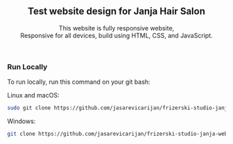 <div align="center">

  <h2 align="center">Test website design for Janja Hair Salon</h2>

This website is fully responsive website, <br />Responsive for all devices, build using HTML, CSS, and JavaScript.

</div>

<br />

### Run Locally

To run locally, run this command on your git bash:

Linux and macOS:

```bash
sudo git clone https://github.com/jasarevicarijan/frizerski-studio-janja-website.git
```

Windows:

```bash
git clone https://github.com/jasarevicarijan/frizerski-studio-janja-website.git

```
